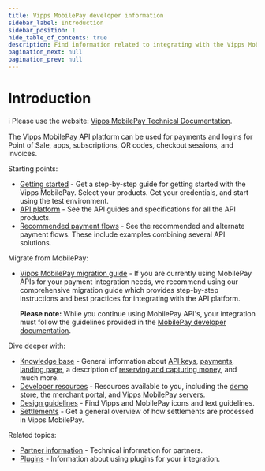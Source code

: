 ```yaml
---
title: Vipps MobilePay developer information
sidebar_label: Introduction
sidebar_position: 1
hide_table_of_contents: true
description: Find information related to integrating with the Vipps MobilePay APIs.
pagination_next: null
pagination_prev: null
---
```


# Introduction

<!-- START_COMMENT -->
ℹ️ Please use the website:
[Vipps MobilePay Technical Documentation](https://developer.vippsmobilepay.com/docs/).
<!-- END_COMMENT -->

The Vipps MobilePay API platform can be used for payments and logins for Point of Sale, apps, subscriptions, QR codes, checkout sessions, and invoices.

Starting points:

* [Getting started](./getting-started.md) - Get a step-by-step guide for getting started with the Vipps MobilePay. Select your products. Get your credentials, and start using the test environment.
* [API platform](https://developer.vippsmobilepay.com/docs/APIs/) - See the API guides and specifications for all the API products.
* [Recommended payment flows](https://developer.vippsmobilepay.com/docs/solutions/) - See the recommended and alternate payment flows. These include examples combining several API solutions.

Migrate from MobilePay:

* [Vipps MobilePay migration guide](./mp-migration-guide/README.md) - If you are currently using MobilePay APIs for your
   payment integration needs, we recommend using our comprehensive migration guide which provides step-by-step instructions
   and best practices for integrating with the API platform.

  **Please note:** While you continue using MobilePay API's, your integration must follow the guidelines provided in the
  [MobilePay developer documentation](https://developer.mobilepay.dk/).

Dive deeper with:

* [Knowledge base](https://developer.vippsmobilepay.com/docs/knowledge-base) - General information about [API keys](./knowledge-base/api-keys.md), [payments](./knowledge-base/payments.md), [landing page](./knowledge-base/landing-page.md), a description of [reserving and capturing money](./knowledge-base/reserve-and-capture.md), and much more.
* [Developer resources](https://developer.vippsmobilepay.com/docs/developer-resources) - Resources available to you, including the [demo store](./developer-resources/demo-store.md), the [merchant portal](./developer-resources/portal.md), and [Vipps MobilePay servers](./developer-resources/servers.md).
* [Design guidelines](https://developer.vippsmobilepay.com/docs/design-guidelines/) - Find Vipps and MobilePay icons and text guidelines.
* [Settlements](./settlements/README.md) - Get a general overview of how settlements are processed in Vipps MobilePay.

Related topics:

* [Partner information](https://developer.vippsmobilepay.com/docs/partner) - Technical information for partners.
* [Plugins](https://developer.vippsmobilepay.com/docs/plugins) - Information about using plugins for your integration.
